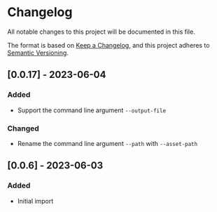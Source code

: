 # Changelog

All notable changes to this project will be documented in this file.

The format is based on [Keep a Changelog](https://keepachangelog.com/en/1.0.0/), 
and this project adheres to [Semantic Versioning](https://semver.org/spec/v2.0.0.html).

## [0.0.17] - 2023-06-04
### Added
- Support the command line argument `--output-file`
### Changed
- Rename the command line argument `--path` with `--asset-path`

## [0.0.6] - 2023-06-03
### Added
- Initial import
